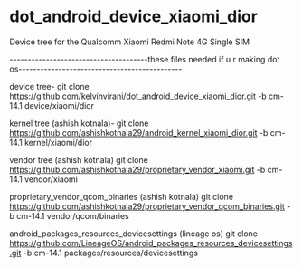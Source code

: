 # dot_android_device_xiaomi_dior
Device tree for the Qualcomm Xiaomi Redmi Note 4G Single SIM



--------------------------------------these files needed if u r making dot os---------------------------------------------

device tree-
git clone https://github.com/kelvinvirani/dot_android_device_xiaomi_dior.git -b cm-14.1 device/xiaomi/dior


kernel tree (ashish kotnala)-
git clone https://github.com/ashishkotnala29/android_kernel_xiaomi_dior.git -b cm-14.1 kernel/xiaomi/dior


vendor tree (ashish kotnala)
git clone https://github.com/ashishkotnala29/proprietary_vendor_xiaomi.git -b cm-14.1 vendor/xiaomi

proprietary_vendor_qcom_binaries (ashish kotnala)
git clone https://github.com/ashishkotnala29/proprietary_vendor_qcom_binaries.git -b cm-14.1 vendor/qcom/binaries


android_packages_resources_devicesettings  (lineage os)
git clone https://github.com/LineageOS/android_packages_resources_devicesettings.git -b cm-14.1 packages/resources/devicesettings

